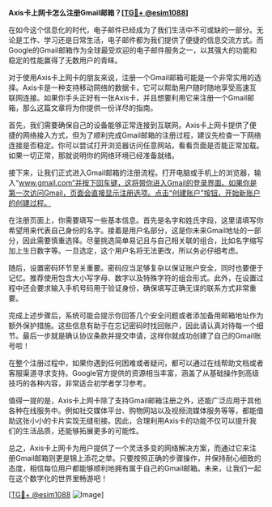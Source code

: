 **Axis卡上网卡怎么注册Gmail邮箱？[[TG💪+ @esim1088](https://t.me/s/esim1088)]**

在如今这个信息化的时代，电子邮件已经成为了我们生活中不可或缺的一部分。无论是工作、学习还是日常生活，电子邮件都为我们提供了便捷的信息交流方式。而Google的Gmail邮箱作为全球最受欢迎的电子邮件服务之一，以其强大的功能和稳定的性能赢得了无数用户的青睐。

对于使用Axis卡上网卡的朋友来说，注册一个Gmail邮箱可能是一个非常实用的选择。Axis卡是一种支持移动网络的数据卡，它可以帮助用户随时随地享受高速互联网连接。如果你手头正好有一张Axis卡，并且想要利用它来注册一个Gmail邮箱，那么这篇文章将为你提供一份详尽的指南。

首先，我们需要确保自己的设备能够正常连接到互联网。Axis卡上网卡提供了便捷的网络接入方式，但为了顺利完成Gmail邮箱的注册过程，建议先检查一下网络连接是否稳定。你可以尝试打开浏览器访问任意网站，看看页面是否能正常加载。如果一切正常，那就说明你的网络环境已经准备就绪。

接下来，让我们正式进入Gmail邮箱的注册流程。打开电脑或手机上的浏览器，输入“www.gmail.com”并按下回车键，这将带你进入Gmail的登录界面。如果你是第一次访问Gmail，页面会直接显示注册选项。点击“创建账户”按钮，开始新账户的创建过程。

在注册页面上，你需要填写一些基本信息。首先是名字和姓氏字段，这里请填写你希望用来代表自己身份的名字。接着是用户名部分，这是你未来Gmail地址的一部分，因此需要慎重选择。尽量挑选简单易记且与自己相关联的组合，比如名字缩写加上生日数字等。一旦选定，这个用户名将无法更改，所以务必仔细考虑。

随后，设置密码环节至关重要。密码应当足够复杂以保证账户安全，同时也要便于记忆。推荐使用包含大小写字母、数字以及特殊字符的组合形式。此外，在设置过程中还会要求输入手机号码用于验证身份，确保填写正确无误的联系方式非常重要。

完成上述步骤后，系统可能会提示你回答几个安全问题或者添加备用邮箱地址作为额外保护措施。这些信息有助于在忘记密码时找回账户，因此请认真对待每一个细节。最后一步就是确认协议条款并提交申请，这样你就成功创建了自己的Gmail账号啦！

在整个注册过程中，如果你遇到任何困难或者疑问，都可以通过在线帮助文档或者客服渠道寻求支持。Google官方提供的资源相当丰富，涵盖了从基础操作到高级技巧的各种内容，非常适合初学者学习参考。

值得一提的是，Axis卡上网卡除了支持Gmail邮箱注册之外，还能广泛应用于其他各种在线服务中。例如社交媒体平台、购物网站以及视频流媒体服务等等，都能借助这张小小的卡片实现无缝衔接。因此，合理利用Axis卡的功能不仅可以提升我们的生活品质，还能够拓展更多的可能性。

总之，Axis卡上网卡为用户提供了一个灵活多变的网络解决方案，而通过它来注册Gmail邮箱则更是锦上添花之举。只要按照正确的步骤操作，并保持耐心细致的态度，相信每位用户都能够顺利地拥有属于自己的Gmail邮箱。未来，让我们一起在这个数字化的世界里畅游吧！

[[TG💪+ @esim1088](https://t.me/s/esim1088) ![Image](https://i.postimg.cc/4NQfJmqS/Snipaste-2025-05-13-00-14-12.png)]